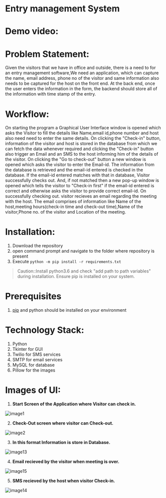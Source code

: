 # Entry management System

# Demo video:

# Problem Statement:
Given the visitors that we have in office and outside, there is a need to for an entry management software,We need an application, which can capture the name, email address, phone no of the visitor and same information also needs to be captured for the host on the front end. At the back end, once the user enters the information in the form, the backend should store all of the information with time stamp of the entry.

# Workflow:
On starting the program a Graphical User Interface window is opened which asks the Visitor to fill the details like Name,email id,phone number and host also need need to enter the same details.
On clicking the "Check-in" button, information of the visitor and host is stored in the database from which we can fetch the data whenever  required and clicking the "Check-in" button also trigger an Email and an SMS to the host informing him of the details of the visitor.
On clicking the "Go to check-out" button a new window is opened which asks the visitor to enter the Email-id. The information from the database is retrieved and the email-id entered is checked in the database. If the email-id entered matches with that in database, Visitor successfully checks out. And, if not matched then a new pop-up window is opened which tells the visitor to "Check-in first" if the email-id entered is correct and otherwise asks the visitor to provide correct email-id.
On successfully checking out. visitor recieves an email regarding the meeting with the host. The email comprises of information like Name of the host,meeting hours(check-in time and check-out time),Name of the visitor,Phone no. of the visitor and Location of the meeting.

# Installation:
1. Download the repository
2. open command prompt and navigate to the folder where repository is present
3. Execute ```python -m pip install -r requirements.txt```
>Caution::Install python3.6 and check "add path to path variables" during installation. Ensure pip is installed on your system.

# Prerequisites
1. [pip](https://pip.pypa.io/en/stable/) and python should be installed on your environment

# Technology Stack:
1. Python
2. Tkinter for GUI
3. Twilio for SMS services
4. SMTP for email services
5. MySQL for database
6. Pillow for the images


# Images of UI:

1. **Start Screen of the Application where Visitor can check in.**

![image1](https://github.com/aman3197/Innovaccer-EntryManagementSoftware/blob/master/Images/image1.png)

2. **Check-Out screen where visitor can Check-out.**

![image2](https://github.com/aman3197/Innovaccer-EntryManagementSoftware/blob/master/Images/image2.png)

3. **In this format 	Information is store in Database.**

![image13](https://github.com/aman3197/Innovaccer-EntryManagementSoftware/blob/master/Images/image13.png)

4. **Email recieved by the visitor when meeting is over.**

![image15](https://github.com/aman3197/Innovaccer-EntryManagementSoftware/blob/master/Images/image15.jpg)





5. **SMS recieved by the host when visitor Check-in.**



![image14](https://github.com/aman3197/Innovaccer-EntryManagementSoftware/blob/master/Images/image14.jpg)


